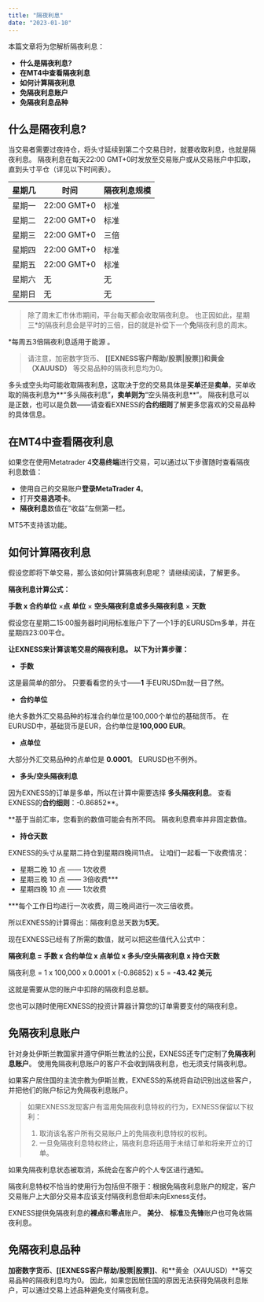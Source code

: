 ```yaml
---
title: "隔夜利息"
date: "2023-01-10"
---
```


本篇文章将为您解析隔夜利息：

- **什么是隔夜利息?**
- **在MT4中查看隔夜利息**
- **如何计算隔夜利息**
- **免隔夜利息账户**
- **免隔夜利息品种**

## 什么是隔夜利息?

当交易者需要过夜持仓，将头寸延续到第二个交易日时，就要收取利息，也就是隔夜利息。 隔夜利息在每天22:00 GMT+0时发放至交易账户或从交易账户中扣取，直到头寸平仓（详见以下时间表）。

| 星期几 | 时间 | 隔夜利息规模 |
| --- | --- | --- |
| 星期一 | 22:00 GMT+0 | 标准 |
| 星期二 | 22:00 GMT+0 | 标准 |
| 星期三 | 22:00 GMT+0 | 三倍 |
| 星期四 | 22:00 GMT+0 | 标准 |
| 星期五 | 22:00 GMT+0 | 标准 |
| 星期六 | 无 | 无 |
| 星期日 | 无 | 无 |

> 除了周末汇市休市期间，平台每天都会收取隔夜利息。 也正因如此，星期三*的隔夜利息会是平时的三倍，目的就是补偿下一个**免**隔夜利息的周末。

*每周五3倍隔夜利息适用于能源 。

> 请注意，加密数字货币、 **[[EXNESS客户帮助/股票|股票]]**和**黄金（XAUUSD）** 等交易品种的隔夜利息均为0。

多头或空头均可能收取隔夜利息，这取决于您的交易具体是**买单**还是**卖单**，买单收取的隔夜利息为**“多头隔夜利息”**，卖单则为**“空头隔夜利息**”。 隔夜利息可以是正数，也可以是负数——请查看EXNESS的**合约细则**了解更多您喜欢的交易品种的具体信息。

## 在MT4中查看隔夜利息

如果您在使用Metatrader 4**交易终端**进行交易，可以通过以下步骤随时查看隔夜利息数值：

- 使用自己的交易账户**登录MetaTrader 4**。
- 打开**交易选项卡**。
- **隔夜利息**数值在“收益”左侧第一栏。

MT5不支持该功能。

## 如何计算隔夜利息

假设您即将下单交易，那么该如何计算隔夜利息呢？ 请继续阅读，了解更多。

**隔夜利息计算公式：**

**手数 x 合约单位** ×**点** **单位** × **空头隔夜利息或多头隔夜利息** × **天数**

假设您在星期二15:00服务器时间用标准账户下了一个1手的EURUSDm多单，并在星期四23:00平仓。

**让EXNESS来计算该笔交易的隔夜利息。 以下为计算步骤：**

- **手数**

这是最简单的部分。 只要看看您的头寸——**1** 手EURUSDm就一目了然。

- **合约单位**

绝大多数外汇交易品种的标准合约单位是100,000个单位的基础货币。 在EURUSD中，基础货币是EUR，合约单位是**100,000 EUR**。

- **点单位**

大部分外汇交易品种的点单位是 **0.0001**。 EURUSD也不例外。

- **多头/空头隔夜利息**

因为EXNESS的订单是多单，所以在计算中需要选择 **多头隔夜利息**。 查看EXNESS的**合约细则**：-0.86852**。

**基于当前汇率，您看到的数值可能会有所不同。 隔夜利息费率并非固定数值。

- **持仓天数**

EXNESS的头寸从星期二持仓到星期四晚间11点。 让咱们一起看一下收费情况：

- 星期二晚 10 点 —— 1次收费
- 星期三晚 10 点 —— 3倍收费***
- 星期四晚 10 点 —— 1次收费

***每个工作日均进行一次收费，周三晚间进行一次三倍收费。

所以EXNESS的计算得出：隔夜利息总天数为**5天**。

现在EXNESS已经有了所需的数值，就可以把这些值代入公式中：

**隔夜利息 = 手数 x 合约单位 x 点单位 x 多头/空头隔夜利息 x 持仓天数**

隔夜利息 = 1 x 100,000 x 0.0001 x (-0.86852) x 5 = **-43.42 美元**

这就是需要从您的账户中扣除的隔夜利息总额。

您也可以随时使用EXNESS的投资计算器计算您的订单需要支付的隔夜利息。

## 免隔夜利息账户

针对身处伊斯兰教国家并遵守伊斯兰教法的公民，EXNESS还专门定制了**免隔夜利息账户**。 使用免隔夜利息账户的客户不会收到隔夜利息，也无须支付隔夜利息。

如果客户居住国的主流宗教为伊斯兰教，EXNESS的系统将自动识别出这些客户，并把他们的账户标记为免隔夜利息账户。

> 如果EXNESS发现客户有滥用免隔夜利息特权的行为，EXNESS保留以下权利：
> 1. 取消该名客户所有交易账户上的免隔夜利息特权的权利。
> 2. 一旦免隔夜利息特权终止，隔夜利息将适用于未结订单和将来开立的订单。

如果免隔夜利息状态被取消，系统会在客户的个人专区进行通知。

隔夜利息特权不恰当的使用行为包括但不限于：根据免隔夜利息账户的规定，客户交易账户上大部分交易本应该支付隔夜利息但却未向Exness支付。

EXNESS提供免隔夜利息的**裸点**和**零点**账户。 **美分**、 **标准**及**先锋**账户也可免收隔夜利息。

## 免隔夜利息品种

**加密数字货币**、**[[EXNESS客户帮助/股票|股票]]**、和**黄金（XAUUSD）**等交易品种的隔夜利息均为0。 因此，如果您因居住国的原因无法获得免隔夜利息账户，可以通过交易上述品种避免支付隔夜利息。
